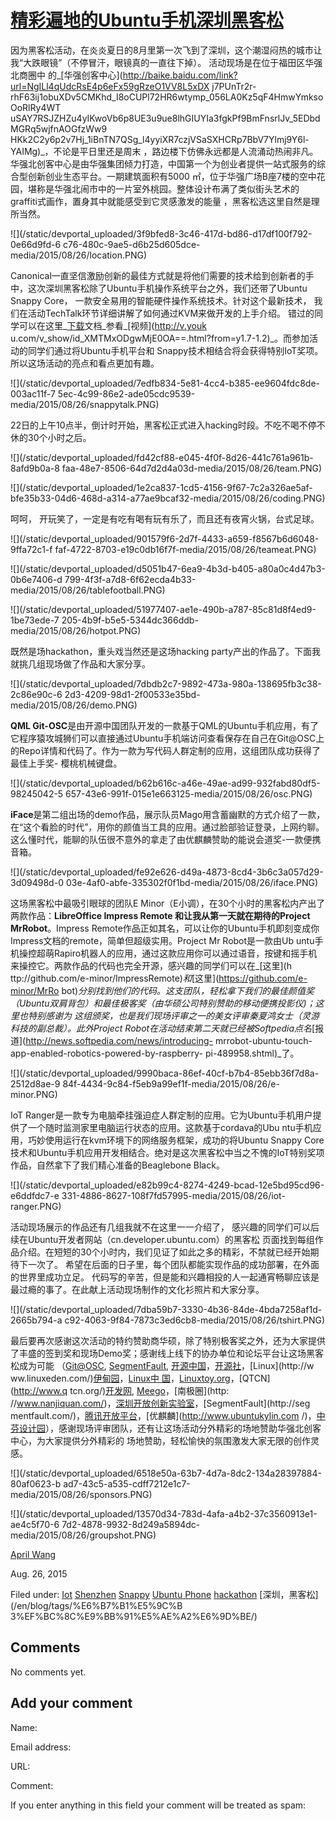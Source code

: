 





#  [精彩遍地的Ubuntu手机深圳黑客松](/en/blog/2015/08/26/ubuntu/)

因为黑客松活动，在炎炎夏日的8月里第一次飞到了深圳，这个潮湿闷热的城市让我“大跌眼镜”（不停冒汗，眼镜真的一直往下掉）。 活动现场是在位于福田区华强北商圈中
的_[华强创客中心](http://baike.baidu.com/link?url=NgILl4qUdcRsE4p6eFx59gRzeO1VV8L5xDX
j7PUnTr2r-rhF63ij1obuXDv5CMKhd_I8oCUPl72HR6wtymp_056LA0Kz5qF4HmwYmksoOoRlRy4WT
uSAY7RSJZHZu4yIKwoVb6p8UE3u9ue8lhGIUYIa3fgkPf9BmFnsrlJv_5EDbdMGRq5wjfnAOGfzWw9
HKk2C2y6p2v7Hj_1iBnTN7QSg_l4yyiXR7czjVSaSXHCRp7BbV7Ylmj9Y6l-YAIMg)_，不论是平日里还是周末
，路边楼下仿佛永远都是人流涌动热闹非凡。华强北创客中心是由华强集团倾力打造，中国第一个为创业者提供一站式服务的综合型创新创业生态平台。一期建筑面积有5000
㎡，位于华强广场B座7楼的空中花园，堪称是华强北闹市中的一片室外桃园。整体设计布满了类似街头艺术的graffiti式画作，置身其中就能感受到它灵感激发的能量
，黑客松选这里自然是理所当然。

![](/static/devportal_uploaded/3f9bfed8-3c46-417d-bd86-d17df100f792-0e66d9fd-6
c76-480c-9ae5-d6b25d605dce-media/2015/08/26/location.PNG)

Canonical一直坚信激励创新的最佳方式就是将他们需要的技术给到创新者的手中，这次深圳黑客松除了Ubuntu手机操作系统平台之外，我们还带了Ubuntu
Snappy Core， 一款安全易用的智能硬件操作系统技术。针对这个最新技术， 我们在活动TechTalk环节详细讲解了如何通过KVM来做开发的上手介绍。
错过的同学可以在这里_[下载](http://vdisk.weibo.com/s/A0KpwLzoQCpR)文档_参看_[视频](http://v.youk
u.com/v_show/id_XMTMxODgwMjE0OA==.html?from=y1.7-1.2)_。而参加活动的同学们通过将Ubuntu手机平台和
Snappy技术相结合将会获得特别IoT奖项。所以这场活动的亮点和看点更加有趣。

![](/static/devportal_uploaded/7edfb834-5e81-4cc4-b385-ee9604fdc8de-003ac11f-7
5ec-4c99-86e2-ade05cdc9539-media/2015/08/26/snappytalk.PNG)

22日的上午10点半，倒计时开始，黑客松正式进入hacking时段。不吃不喝不停不休的30个小时之后。

![](/static/devportal_uploaded/fd42cf88-e045-4f0f-8d26-441c761a961b-8afd9b0a-8
faa-48e7-8506-64d7d2d4a03d-media/2015/08/26/team.PNG)

![](/static/devportal_uploaded/1e2ca837-1cd5-4156-9f67-7c2a326ae5af-
bfe35b33-04d6-468d-a314-a77ae9bcaf32-media/2015/08/26/coding.PNG)

呵呵， 开玩笑了，一定是有吃有喝有玩有乐了，而且还有夜宵火锅，台式足球。

![](/static/devportal_uploaded/901579f6-2d7f-4433-a659-f8567b6d6048-9ffa72c1-f
faf-4722-8703-e19c0db16f7f-media/2015/08/26/teameat.PNG)

![](/static/devportal_uploaded/d5051b47-6ea9-4b3d-b405-a80a0c4d47b3-0b6e7406-d
799-4f3f-a7d8-6f62ecda4b33-media/2015/08/26/tablefootball.PNG)

![](/static/devportal_uploaded/51977407-ae1e-490b-a787-85c81d8f4ed9-1be73ede-7
205-4b9f-b5e5-5344dc366ddb-media/2015/08/26/hotpot.PNG)

既然是场hackathon，重头戏当然还是这场hacking party产出的作品了。下面我就挑几组现场做了作品和大家分享。

![](/static/devportal_uploaded/7dbdb2c7-9892-473a-980a-138695fb3c38-2c86e90c-6
2d3-4209-98d1-2f00533e35bd-media/2015/08/26/demo.PNG)

**QML Git-OSC**是由开源中国团队开发的一款基于QML的Ubuntu手机应用，有了它程序猿攻城狮们可以直接通过Ubuntu手机端访问查看保存在自己在Git@OSC上的Repo详情和代码了。作为一款为写代码人群定制的应用，这组团队成功获得了最佳上手奖- 樱桃机械键盘。

![](/static/devportal_uploaded/b62b616c-a46e-49ae-ad99-932fabd80df5-98245042-5
657-43e6-991f-015e1e663125-media/2015/08/26/osc.PNG)

**iFace**是第二组出场的demo作品，展示队员Mago用含蓄幽默的方式介绍了一款，在“这个看脸的时代”，用你的颜值当工具的应用。通过脸部验证登录，上网约聊。这么懂时代，能聊的队伍很不意外的拿走了由优麒麟赞助的能说会道奖-一款便携音箱。

![](/static/devportal_uploaded/fe92e626-d49a-4873-8cd4-3b6c3a057d29-3d09498d-0
03e-4af0-abfe-335302f0f1bd-media/2015/08/26/iface.PNG)

这场黑客松中最吸引眼球的团队E Minor（E小调），在30个小时的黑客松内产出了两款作品：**LibreOffice Impress Remote
**和让我从第一天就在期待的**Project MrRobot**。Impress
Remote作品正如其名，可以让你的Ubuntu手机即刻变成你Impress文档的remote，简单但超级实用。Project Mr Robot是一款由Ub
untu手机操控超萌Rapiro机器人的应用，通过这款应用你可以通过语音，按键和摇手机来操控它。两款作品的代码也完全开源，感兴趣的同学们可以在_[这里](h
ttp://github.com/e-minor/ImpressRemote)_和_[这里](https://github.com/e-minor/MrRo
bot)_分别找到他们的代码。这支团队，轻松拿下我们的最佳颜值奖（Ubuntu双肩背包）和最佳极客奖（由华硕公司特别赞助的移动便携投影仪)；这里也特别感谢为
这组颁奖，也是我们现场评审之一的美女评审秦夏鸿女士（灵游科技的副总裁）。此外Project
Robot在活动结束第二天就已经被Softpedia点名_[报道](http://news.softpedia.com/news/introducing-
mrrobot-ubuntu-touch-app-enabled-robotics-powered-by-raspberry-
pi-489958.shtml)_了。

![](/static/devportal_uploaded/9990baca-86ef-40cf-b7b4-85ebb36f7d8a-2512d8ae-9
84f-4434-9c84-f5eb9a99ef1f-media/2015/08/26/e-minor.PNG)

IoT Ranger是一款专为电脑牵挂强迫症人群定制的应用。它为Ubuntu手机用户提供了一个随时监测家里电脑运行状态的应用。这款基于cordava的Ubu
ntu手机应用，巧妙使用运行在kvm环境下的网络服务框架，成功的将Ubuntu Snappy
Core技术和Ubuntu手机应用开发相结合。绝对是这次黑客松中当之不愧的IoT特别奖项作品，自然拿下了我们精心准备的Beaglebone Black。

![](/static/devportal_uploaded/e82b99c4-8274-4249-bcad-12e5bd95cd96-e6ddfdc7-e
331-4886-8627-108f7fd57995-media/2015/08/26/iot-ranger.PNG)

活动现场展示的作品还有几组我就不在这里一一介绍了， 感兴趣的同学们可以后续在Ubuntu开发者网站（cn.developer.ubuntu.com）的黑客松
页面找到每组作品介绍。在短短的30个小时内，我们见证了如此之多的精彩，不禁就已经开始期待下一次了。
希望在后面的日子里，每个团队都能实现作品的成功部署，在外面的世界里成功立足。
代码写的辛苦，但是能和兴趣相投的人一起通宵畅聊应该是最过瘾的事了。在此献上活动现场制作的文化衫照片和大家分享。

![](/static/devportal_uploaded/7dba59b7-3330-4b36-84de-4bda7258af1d-2665b794-a
c92-4063-9f84-7873c3ed6cb8-media/2015/08/26/tshirt.PNG)

最后要再次感谢这次活动的特约赞助商华硕，除了特别极客奖之外，还为大家提供了丰盛的签到奖和现场Demo奖；感谢线上线下的协办单位和论坛平台让这场黑客松成为可能
（[Git@OSC](http://git.oschina.net/), [SegmentFault](http://segmentfault.com/),
[开源中国](http://www.oschina.net/)，[开源社](http://kaiyuanshe.org/)，[Linux](http://w
ww.linuxeden.com/)[伊甸园](http://www.linuxeden.com/)，[Linux](http://linux.cn/)[中
国](http://linux.cn/)，[Linuxtoy.org](https://linuxtoy.org/)，[QTCN](http://www.q
tcn.org/)[开发网](http://www.qtcn.org/), [Meego](http://meegopad.cn/)，[南极圈](http:
//www.nanjiquan.com/)，[深圳开放创新实验室](http://szoil.org/)，[SegmentFault](http://seg
mentfault.com/)，[腾讯开放平台](http://open.qq.com/)，[优麒麟](http://www.ubuntukylin.com
/)，[中芬设计园](http://www.sfdpk.com/)），感谢现场评审团队，还有让这场活动分外精彩的场地赞助华强北创客中心，为大家提供分外精彩的
场地赞助，轻松愉快的氛围激发大家无限的创作灵感。

![](/static/devportal_uploaded/6518e50a-63b7-4d7a-8dc2-134a28397884-80af0623-b
ad7-43c5-a535-cdff7212e1c7-media/2015/08/26/sponsors.PNG)

![](/static/devportal_uploaded/13570d34-783d-4afa-a4b2-37c3560913e1-ae4c5f70-6
7d2-4878-9932-8d249a5894dc-media/2015/08/26/groupshot.PNG)

[April Wang](/en/blog/authors/aprilswang/)

Aug. 26, 2015

Filed under: [Iot](/en/blog/tags/Iot/) [Shenzhen](/en/blog/tags/Shenzhen/)
[Snappy](/en/blog/tags/Snappy/) [Ubuntu Phone](/en/blog/tags/Ubuntu%20Phone/)
[hackathon](/en/blog/tags/hackathon/) [深圳，黑客松](/en/blog/tags/%E6%B7%B1%E5%9C%B
3%EF%BC%8C%E9%BB%91%E5%AE%A2%E6%9D%BE/)





## Comments

No comments yet.

## Add your comment

Name:

Email address:

URL:

Comment:

If you enter anything in this field your comment will be treated as spam:





